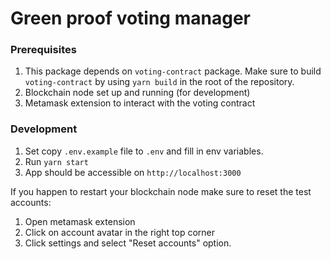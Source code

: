 # Green proof voting manager

### Prerequisites
1. This package depends on `voting-contract` package. Make sure to build `voting-contract` by using `yarn build` in the root of the repository.
2. Blockchain node set up and running (for development) 
3. Metamask extension to interact with the voting contract

### Development
1. Set copy `.env.example` file to `.env` and fill in env variables.
2. Run `yarn start`
3. App should be accessible on `http://localhost:3000`

If you happen to restart your blockchain node make sure to reset the test accounts:
1. Open metamask extension
2. Click on account avatar in the right top corner
3. Click settings and select "Reset accounts" option.
